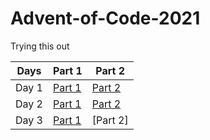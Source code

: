 # Advent-of-Code-2021
Trying this out

| Days  | Part 1 | Part 2|
| ----  | ----   | ----  |
| Day 1 | [Part 1](src/Day1.java)  | [Part 2](src/Day1part2.java)  |
| Day 2 | [Part 1](src/Day2.java)  | [Part 2](src/Day2part2.java)  |
| Day 3 | [Part 1](src/day3.java) | [Part 2]  |
